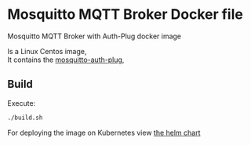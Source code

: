 Mosquitto MQTT Broker Docker file
=================================

Mosquitto MQTT Broker with Auth-Plug docker image

Is a Linux Centos image,  
It contains the [mosquitto-auth-plug](https://github.com/jpmens/mosquitto-auth-plug),

Build
-----
Execute:  
```bash
./build.sh
```

For deploying the image on Kubernetes view [the helm chart](https://github.com/ArieLevs/Kubernetes-Helm-Charts/tree/master/charts/mosquitto)
